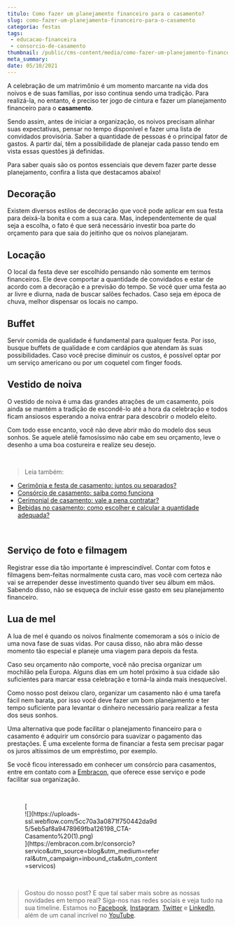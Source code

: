 ```yaml
---
titulo: Como fazer um planejamento financeiro para o casamento?
slug: como-fazer-um-planejamento-financeiro-para-o-casamento
categoria: festas
tags:
 - educacao-financeira
 - consorcio-de-casamento
thumbnail: /public/cms-content/media/como-fazer-um-planejamento-financeiro-para-o-casamento.jpeg
meta_summary: 
date: 05/10/2021
---
```

A celebração de um matrimônio é um momento marcante na vida dos noivos e de suas famílias, por isso continua sendo uma tradição. Para realizá-la, no entanto, é preciso ter jogo de cintura e fazer um planejamento financeiro para o **casamento**.

Sendo assim, antes de iniciar a organização, os noivos precisam alinhar suas expectativas, pensar no tempo disponível e fazer uma lista de convidados provisória. Saber a quantidade de pessoas é o principal fator de gastos. A partir daí, têm a possibilidade de planejar cada passo tendo em vista essas questões já definidas.

Para saber quais são os pontos essenciais que devem fazer parte desse planejamento, confira a lista que destacamos abaixo!

Decoração
---------

Existem diversos estilos de decoração que você pode aplicar em sua festa para deixá-la bonita e com a sua cara. Mas, independentemente de qual seja a escolha, o fato é que será necessário investir boa parte do orçamento para que saia do jeitinho que os noivos planejaram.

Locação
-------

O local da festa deve ser escolhido pensando não somente em termos financeiros. Ele deve comportar a quantidade de convidados e estar de acordo com a decoração e a previsão do tempo. Se você quer uma festa ao ar livre e diurna, nada de buscar salões fechados. Caso seja em época de chuva, melhor dispensar os locais no campo.

Buffet
------

Servir comida de qualidade é fundamental para qualquer festa. Por isso, busque buffets de qualidade e com cardápios que atendam às suas possibilidades. Caso você precise diminuir os custos, é possível optar por um serviço americano ou por um coquetel com finger foods.

Vestido de noiva
----------------

O vestido de noiva é uma das grandes atrações de um casamento, pois ainda se mantém a tradição de escondê-lo até a hora da celebração e todos ficam ansiosos esperando a noiva entrar para descobrir o modelo eleito.

Com todo esse encanto, você não deve abrir mão do modelo dos seus sonhos. Se aquele ateliê famosíssimo não cabe em seu orçamento, leve o desenho a uma boa costureira e realize seu desejo.

‍

> Leia também:

- [Cerimônia e festa de casamento: juntos ou separados?](https://www.embracon.com.br/blog/cerimonia-e-festa-de-casamento-juntos-ou-separados)
- [Consórcio de casamento: saiba como funciona](https://www.embracon.com.br/blog/consorcio-de-casamento-saiba-como-funciona)
- [Cerimonial de casamento: vale a pena contratar?](https://www.embracon.com.br/blog/cerimonial-de-casamento-vale-a-pena-contratar)
- [Bebidas no casamento: como escolher e calcular a quantidade adequada?](https://www.embracon.com.br/blog/bebidas-no-casamento-como-escolher-e-calcular-a-quantidade-adequada)

‍

Serviço de foto e filmagem
--------------------------

Registrar esse dia tão importante é imprescindível. Contar com fotos e filmagens bem-feitas normalmente custa caro, mas você com certeza não vai se arrepender desse investimento quando tiver seu álbum em mãos. Sabendo disso, não se esqueça de incluir esse gasto em seu planejamento financeiro.

Lua de mel
----------

A lua de mel é quando os noivos finalmente comemoram a sós o início de uma nova fase de suas vidas. Por causa disso, não abra mão desse momento tão especial e planeje uma viagem para depois da festa.

Caso seu orçamento não comporte, você não precisa organizar um mochilão pela Europa. Alguns dias em um hotel próximo à sua cidade são suficientes para marcar essa celebração e torná-la ainda mais inesquecível.

Como nosso post deixou claro, organizar um casamento não é uma tarefa fácil nem barata, por isso você deve fazer um bom planejamento e ter tempo suficiente para levantar o dinheiro necessário para realizar a festa dos seus sonhos.

Uma alternativa que pode facilitar o planejamento financeiro para o casamento é adquirir um consórcio para suavizar o pagamento das prestações. É uma excelente forma de financiar a festa sem precisar pagar os juros altíssimos de um empréstimo, por exemplo.

Se você ficou interessado em conhecer um consórcio para casamentos, entre em contato com a [Embracon](https://www.embracon.com.br/), que oferece esse serviço e pode facilitar sua organização.

‍

<figure class="w-richtext-figure-type-image w-richtext-align-center" style="max-width:310px">[<div>![](https://uploads-ssl.webflow.com/5cc70a3a0871f750442da9d5/5eb5af8a9478969fba126198_CTA-Casamento%20(1).png)</div>](https://embracon.com.br/consorcio?servico&utm_source=blog&utm_medium=referral&utm_campaign=inbound_cta&utm_content=servicos)</figure>‍

> Gostou do nosso post? E que tal saber mais sobre as nossas novidades em tempo real? Siga-nos nas redes sociais e veja tudo na sua timeline. Estamos no [Facebook](https://www.facebook.com/embracon/), [Instagram](https://www.instagram.com/embraconoficial/), [Twitter](https://twitter.com/embracon) e [LinkedIn](https://www.linkedin.com/company/1018875/), além de um canal incrível no [YouTube](https://www.youtube.com/channel/UCL-Y0mv9zc73Iek48NLUBzQ).

‍

‍
